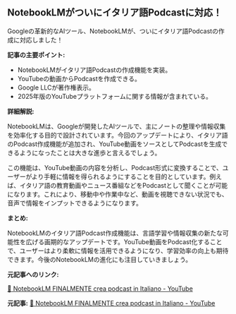 ## NotebookLMがついにイタリア語Podcastに対応！

Googleの革新的なAIツール、NotebookLMが、ついにイタリア語Podcastの作成に対応しました！

**記事の主要ポイント:**

* NotebookLMがイタリア語Podcastの作成機能を実装。
* YouTubeの動画からPodcastを作成できる。
* Google LLCが著作権表示。
* 2025年版のYouTubeプラットフォームに関する情報が含まれている。

**詳細解説:**

NotebookLMは、Googleが開発したAIツールで、主にノートの整理や情報収集を効率化する目的で設計されています。今回のアップデートにより、イタリア語のPodcast作成機能が追加され、YouTube動画をソースとしてPodcastを生成できるようになったことは大きな進歩と言えるでしょう。

この機能は、YouTube動画の内容を分析し、Podcast形式に変換することで、ユーザーがより手軽に情報を得られるようにすることを目的としています。例えば、イタリア語の教育動画やニュース番組などをPodcastとして聞くことが可能になります。これにより、移動中や作業中など、動画を視聴できない状況でも、音声で情報をインプットできるようになります。

**まとめ:**

NotebookLMのイタリア語Podcast作成機能は、言語学習や情報収集の新たな可能性を広げる画期的なアップデートです。YouTube動画をPodcast化することで、ユーザーはより柔軟に情報を活用できるようになり、学習効率の向上も期待できます。今後のNotebookLMの進化にも注目していきましょう。

**元記事へのリンク:**

[🎉 NotebookLM FINALMENTE crea podcast in Italiano - YouTube](https://www.youtube.com/watch?v=j9_1-01oQ1U)


**元記事:** [🎉 NotebookLM FINALMENTE crea podcast in Italiano - YouTube](https://www.youtube.com/watch?v=kx70tOhy7IE)